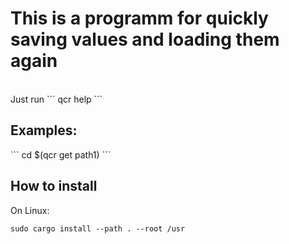 <h1>This is a programm for quickly saving values and loading them again</h1>
<br />
Just run
```
qcr help
```
<br />
<h2>Examples:</h2>
```
cd $(qcr get path1)
```
<br />
<h2>How to install</h2>
On Linux: 

```
sudo cargo install --path . --root /usr
```



